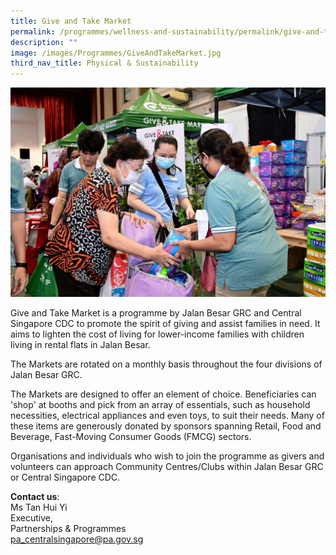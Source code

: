```yaml
---
title: Give and Take Market
permalink: /programmes/wellness-and-sustainability/permalink/give-and-take-market/
description: ""
image: /images/Programmes/GiveAndTakeMarket.jpg
third_nav_title: Physical & Sustainability
---
```

![](/images/Programmes/Give%20&amp;%20Take%20Market/give-and-take-market-23.jpg)

Give and Take Market is a programme by Jalan Besar GRC and Central Singapore CDC to promote the spirit of giving and assist families in need. It aims to lighten the cost of living for lower-income families with children living in rental flats in Jalan Besar. 

The Markets are rotated on a monthly basis throughout the four divisions of Jalan Besar GRC. 

The Markets are designed to offer an element of choice. Beneficiaries can 'shop' at booths and pick from an array of essentials, such as household necessities, electrical appliances and even toys, to suit their needs. Many of these items are generously donated by sponsors spanning Retail, Food and Beverage, Fast-Moving Consumer Goods (FMCG) sectors. 

Organisations and individuals who wish to join the programme as givers and volunteers can approach Community Centres/Clubs within Jalan Besar GRC or Central Singapore CDC. 

**Contact us**:  
Ms Tan Hui Yi <br>
Executive,&nbsp;  <br>
Partnerships &amp; Programmes  <br>
[pa\_centralsingapore@pa.gov.sg](mailto:pa_centralsingapore@pa.gov.sg)